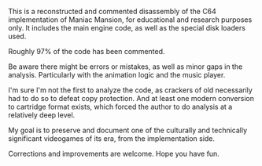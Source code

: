 This is a reconstructed and commented disassembly of the C64 implementation of Maniac Mansion, for educational and research purposes only.
It includes the main engine code, as well as the special disk loaders used.

Roughly 97% of the code has been commented.

Be aware there might be errors or mistakes, as well as minor gaps in the analysis. Particularly with the animation logic and the music player.

I'm sure I'm not the first to analyze the code, as crackers of old necessarily had to do so to defeat copy protection. 
And at least one modern conversion to cartridge format exists, which forced the author to do analysis at a relatively deep level.

My goal is to preserve and document one of the culturally and technically significant videogames of its era, from the implementation side.

Corrections and improvements are welcome. Hope you have fun.
